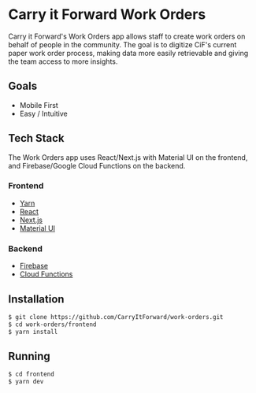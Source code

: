# Carry it Forward Work Orders

Carry it Forward's Work Orders app allows staff to create work orders on behalf
of people in the community. The goal is to digitize CiF's current paper work
order process, making data more easily retrievable and giving the team access to
more insights.

## Goals

-   Mobile First
-   Easy / Intuitive

## Tech Stack

The Work Orders app uses React/Next.js with Material UI on the frontend, and
Firebase/Google Cloud Functions on the backend.

### Frontend

-   [Yarn](https://classic.yarnpkg.com/en/docs/install/)
-   [React](https://reactjs.org/)
-   [Next.js](https://nextjs.org/)
-   [Material UI](https://material-ui.com/)

### Backend

-   [Firebase](https://firebase.google.com/)
-   [Cloud Functions](https://firebase.google.com/products/functions)

## Installation

```bash
$ git clone https://github.com/CarryItForward/work-orders.git
$ cd work-orders/frontend
$ yarn install
```

## Running

```bash
$ cd frontend
$ yarn dev
```
